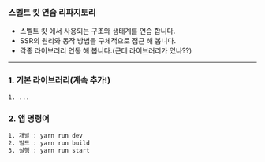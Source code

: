 ### 스벨트 킷 연습 리파지토리

- 스벨트 킷 에서 사용되는 구조와 생태계를 연습 합니다.
- SSR의 원리와 동작 방법을 구체적으로 접근 해 봅니다.
- 각종 라이브러리 연동 해 봅니다.(근데 라이브러리가 있나??)

---

### 1. 기본 라이브러리(계속 추가!)

```bash
1. ...
```

### 2. 앱 명령어

```bash
1. 개발 : yarn run dev
2. 빌드 : yarn run build
3. 실행 : yarn run start
```
